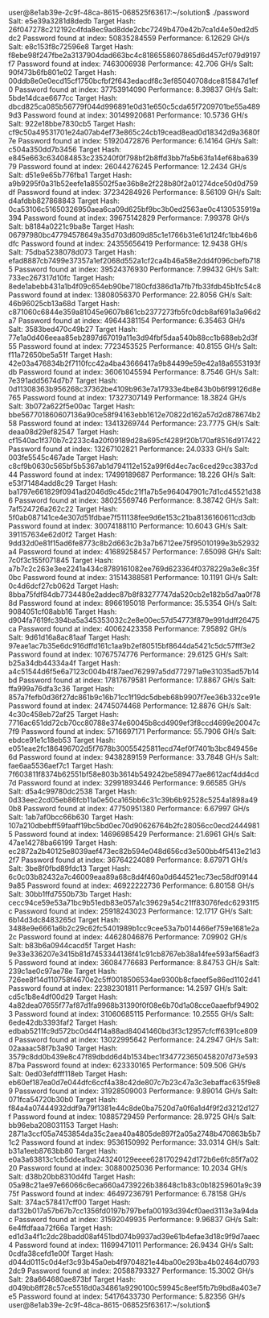 user@8e1ab39e-2c9f-48ca-8615-068525f63617:~/solution$ ./password
Salt: e5e39a3281d8dedb
Target Hash: 26f047278c212192c4fda8ec9ad8dde2cbc7249b470e42b7ca1d4e50ed2d5dc2
Password found at index: 50835284559
Performance: 6.12629 GH/s
Salt: e8c153f8c72596e8
Target Hash: f8ebe98f247fbe2a3137904dad663bc4c8186558607865d6d457cf079d9197f7
Password found at index: 7463006938
Performance: 42.706 GH/s
Salt: 90f473b6fb801e02
Target Hash: 00ddb8e0e0ecd15cf1750bcfbf2f643edacdf8c3ef85040708dce815847d1ef0
Password found at index: 37753914090
Performance: 8.39837 GH/s
Salt: 5bde14dcae6677cc
Target Hash: dbcd825ca085b56779f044d996891e0d31e650c5cda65f7209701be55a4899d3
Password found at index: 30149920681
Performance: 10.5736 GH/s
Salt: 922e18bbe7830cb5
Target Hash: cf9c50a49531701e24a07ab4ef73e865c24cb19cead8ead0d18342d9a3680f7e
Password found at index: 51920472876
Performance: 6.14164 GH/s
Salt: c504a350dd7b3456
Target Hash: e845e663c634084853c235240f0f798bf2b8ffd3bb7fa5b63fa14ef68ba63979
Password found at index: 26044276245
Performance: 12.2434 GH/s
Salt: d51e9e65b776fba1
Target Hash: a9b9295f0a31b52eefe1a85502f5ae36b8e2f228b80f2a01274dce50d0d759df
Password found at index: 37234284926
Performance: 8.56109 GH/s
Salt: d4afdbb827868843
Target Hash: 0ca53106c51650326950aea6ca09d625bf9bc3b0ed2563ae0c4130535919a394
Password found at index: 39675142829
Performance: 7.99378 GH/s
Salt: b8184a0221c9ba8e
Target Hash: 06797980bc47794578649a35d703d609d85c1e1766b31e61d124fc1bb46b6dfc
Password found at index: 24355656419
Performance: 12.9438 GH/s
Salt: 75dba5238078d073
Target Hash: efad8887cb7499e37357a1ef2068d552a1cf2ca4b46a58e2dd4f096cbefb7185
Password found at index: 39524376930
Performance: 7.99432 GH/s
Salt: 733ec267317d10fc
Target Hash: 8ede1abebb431a1b4f09c654eb90be7180cfd386d1a7fb7fb33fdb45b1fc54c8
Password found at index: 13808056370
Performance: 22.8056 GH/s
Salt: 46b96025cb13a68d
Target Hash: c871060c6844e359a81045e9607b861cb2377273fb5fc0dcb8af691a3a96d2a7
Password found at index: 49644381154
Performance: 6.35463 GH/s
Salt: 3583bed470c49b27
Target Hash: 77e1a0d406eeaa85eb2897d67019a11e3d94fbf5daa540b88cc1b688eb2d3f55
Password found at index: 7723453525
Performance: 40.8155 GH/s
Salt: f11a72650be5a51f
Target Hash: 42e03a476834b2f7110fcc42a4ba43666417a9b84499e59e42a18a6553193fdb
Password found at index: 36061045594
Performance: 8.7546 GH/s
Salt: 7e391add5674d7b7
Target Hash: 0d11308363b956268c37362be4109b963e7a17933e4be843b0b6f99126d8e765
Password found at index: 17327307149
Performance: 18.3824 GH/s
Salt: 3b072a622f5e00ac
Target Hash: bbe567701860607136a90ce58f94163ebb1612e70822d162a57d2d878674b258
Password found at index: 13413269744
Performance: 23.7775 GH/s
Salt: deaa08d29ef82547
Target Hash: cf1540ac1f370b7c2233c4a20f09189d28a695cf4289f20b170af8516d917422
Password found at index: 13267102821
Performance: 24.0333 GH/s
Salt: 003fe5545c467ade
Target Hash: c8cf9b0630c565bf5b5367ab1d794112e152a99f6d4ec7ac6ced29cc3837cd44
Password found at index: 17499189687
Performance: 18.226 GH/s
Salt: e53f71484add8c29
Target Hash: ba1797e661829f0941ad2046d9c45dc21f1a7b5e964047901c7d1cd45521d386
Password found at index: 38025569746
Performance: 8.38742 GH/s
Salt: 7af524726a262c22
Target Hash: 5f0ab087141ce4e307d51fdbae7f511138fee9d6e153c21ba8136160611cd3db
Password found at index: 30074188110
Performance: 10.6043 GH/s
Salt: 391157634e62d0f2
Target Hash: 9dd32d0e81f15ad6fe8773c8b2d663c2b3a7b6712ee75f95010199e3b52932a4
Password found at index: 41689258457
Performance: 7.65098 GH/s
Salt: 7c0f3c155f071845
Target Hash: a7b7c2c263e3ee2241a434c8789161082ee769d623364f0378229a3e8c35f0bc
Password found at index: 31514388581
Performance: 10.1191 GH/s
Salt: 0c4d6dcf27cb062d
Target Hash: 8bba75fdf84db7734480e2addec87b8f83277747da520cb2e182b5d7aa0f788d
Password found at index: 8966195018
Performance: 35.5354 GH/s
Salt: 9084051cf08abb16
Target Hash: d904fa7619fc394ba5a345353032c2e8e00ec57d54773f879e991ddff26475ca
Password found at index: 40062423358
Performance: 7.95892 GH/s
Salt: 9d61d16a8ac81aaf
Target Hash: 97eae1ac7b35e6dc916dffd161c1aa9b2ef80515bf8644da5421c5dc57fff3e2
Password found at index: 10767574776
Performance: 29.6125 GH/s
Salt: b25a34db44334a4f
Target Hash: a4c51544d6f5e6a7123c004b4f87aed762997a5dd772971a9e31035ad57b14bd
Password found at index: 17817679581
Performance: 17.8867 GH/s
Salt: ffa999a76dfa3c36
Target Hash: 857a7fefb0d36f27dc861b9c16b71cc1f19dc5dbeb68b9907f7ee36b332ce91e
Password found at index: 24745074468
Performance: 12.8876 GH/s
Salt: 4c30c458eb72af25
Target Hash: 7716ac651dd72cb70cc80788e374e60045b8cd4909ef3f8ccd4699e20047c7f9
Password found at index: 5716697171
Performance: 55.7906 GH/s
Salt: ebdce91e1c18eb53
Target Hash: e051eae2fc186496702d5f7678b30055425811ecd74ef0f7401b3bc849456e6d
Password found at index: 9438289159
Performance: 33.7848 GH/s
Salt: fae6aa5536aef7c1
Target Hash: 7f603811f8374b62551bf58e803b3614b549242be589477ae8612acf4dd4cd7d
Password found at index: 32991893446
Performance: 9.66585 GH/s
Salt: d5a4c99780dc2538
Target Hash: 0d33eec2cd05eb86fcb11a0e50ca165bb6c31c39b6b92528c5254a1898a490b8
Password found at index: 47750951380
Performance: 6.67997 GH/s
Salt: 1ab7af0bcc66b630
Target Hash: 107a210dbebff59faaff19bc5bd0ec70d90626764b2fc28056cc0ecd24449815
Password found at index: 14696985429
Performance: 21.6961 GH/s
Salt: 47ae14278ba66199
Target Hash: ec2872a2b40125e8039aef473ec82b594e048d656cd3e500bb4f5413e21d32f7
Password found at index: 36764224089
Performance: 8.67971 GH/s
Salt: 3be8f0fbd89fdc13
Target Hash: 6c0c03b82432a7c46009eaa89a68c8d4f460a0d644521ec73ec58df091449a85
Password found at index: 46922222736
Performance: 6.80158 GH/s
Salt: 30bb1ffd7550b73b
Target Hash: cecc94ce59e53a71bc9b51edb83e057a1c39629a54c21ff83076fedc62931f5c
Password found at index: 25918243023
Performance: 12.1717 GH/s
Salt: 6b14d3dc8483265d
Target Hash: 3488e9e6661a6b2c29c62fc5401989b1cc9cee53a7b014466ef759e1681e2a2c
Password found at index: 44628046876
Performance: 7.09902 GH/s
Salt: b83b6a0944cacd5f
Target Hash: 9e33e336207e3415b81d7453344136f41c91cb8767eb38a14fee593af56adf35
Password found at index: 36084776683
Performance: 8.84753 GH/s
Salt: 239c1ae0c97ae78e
Target Hash: 726ee8f14d110758f4670e2c5ff0018506534ae9300b8cfaeef5e86ed1102d41
Password found at index: 22382301811
Performance: 14.2597 GH/s
Salt: cd5c1b8e4df00d29
Target Hash: 4a82dea07655f77af87d1fa9968b31390f0f08e6b70d1a08cce0aaefbf949023
Password found at index: 31060685115
Performance: 10.2555 GH/s
Salt: 6ede42db3393faf2
Target Hash: edbab5211fc9d572bc0d44f14a88ad84041460bd3f3c12957cfcff6391ce809d
Password found at index: 13022995642
Performance: 24.2947 GH/s
Salt: 02aaaac58f7b3a90
Target Hash: 3579c8dd0b439e8c47f89dbdd6d4b1534bec1f347723650458207d73e59387ba
Password found at index: 623330165
Performance: 509.506 GH/s
Salt: 0ed03efdfff118eb
Target Hash: eb60ef187ea0d7e044dfc6ccf4a38c42de807c7b23c47a3c3ebaffac635f9e89
Password found at index: 31928509003
Performance: 9.89014 GH/s
Salt: 071fca54720b30b0
Target Hash: f84a4a07444932ddf9a79f1381e44c8de0ba7520d7a0f6a1d4f9f2d3212d127f
Password found at index: 10885729459
Performance: 28.9725 GH/s
Salt: bb96eba208031153
Target Hash: 2871a3ccf05a7453854da35c2aea40a4805de897f2a05a2748b470863b5b71c2
Password found at index: 9536150992
Performance: 33.0314 GH/s
Salt: b31a1eeb8763bb80
Target Hash: e0a3a63813c1cb5ddea1ba243240129eeee6281702942d172b6e6fc85f7a0220
Password found at index: 30880025036
Performance: 10.2034 GH/s
Salt: d38b20bb8310d4fd
Target Hash: 05a98c21ae97e66066c6eca660a4739226b38648c1b83c0b18259601a9c3975f
Password found at index: 46497236791
Performance: 6.78158 GH/s
Salt: 374ac578417cff00
Target Hash: daf32b017a57b67b7cc1356fd0197b797befa00193d394cf0aed3113e3a94dac
Password found at index: 31592049935
Performance: 9.96837 GH/s
Salt: 6e4ffdfaaa72f66a
Target Hash: ed1d3a4f1c2dc28badd08af451bd074b9937ad39e61b4efae3d18c9f9d7aaec4
Password found at index: 11699471011
Performance: 26.9434 GH/s
Salt: 0cdfa38cefd1e00f
Target Hash: d044d0115c0d4ef3c93b45a0eb4f9704821e44ba00e293ba4b02464d07932dc9
Password found at index: 20588793327
Performance: 15.3002 GH/s
Salt: 28a664680ae873bf
Target Hash: d049bb8ff28c57ce5518d0a34861a9290100c59945c8eef5fb7b9bd8a403e7e5
Password found at index: 54176433730
Performance: 5.82356 GH/s
user@8e1ab39e-2c9f-48ca-8615-068525f63617:~/solution$
